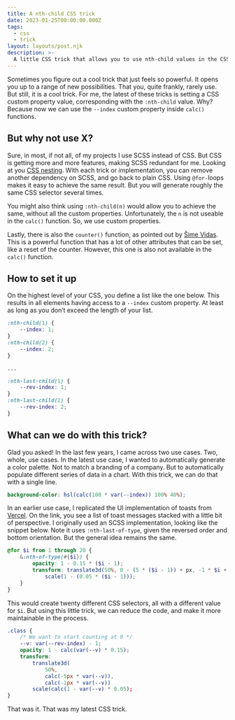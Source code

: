 ```yaml
---
title: A nth-child CSS trick
date: 2023-01-25T00:00:00.000Z
tags:
  - css
  - trick
layout: layouts/post.njk
description: >-
  A little CSS trick that allows you to use nth-child values in the CSS calc() function.
---
```


Sometimes you figure out a cool trick that just feels so powerful. It opens you up to a range of new possibilities. That you, quite frankly, rarely use. But still, it is a cool trick. For me, the latest of these tricks is setting a CSS custom property value, corresponding with the `:nth-child` value. Why? Because now we can use the `--index` custom property inside `calc()` functions.

## But why not use X?

Sure, in most, if not all, of my projects I use SCSS instead of CSS. But CSS is getting more and more features, making SCSS redundant for me. Looking at you [CSS nesting](https://www.w3.org/TR/css-nesting-1/). With each trick or implementation, you can remove another dependency on SCSS, and go back to plain CSS. Using `@for-`loops makes it easy to achieve the same result. But you will generate roughly the same CSS selector several times.

You might also think using `:nth-child(n)` would allow you to achieve the same, without all the custom properties. Unfortunately, the `n` is not useable in the `calc()` function. So, we use custom properties.

Lastly, there is also the `counter()` function, as pointed out by [Šime Vidas](https://elk.zone/mastodon.world/@simevidas@mastodon.social/109752614707368503). This is a powerful function that has a lot of other attributes that can be set, like a reset of the counter. However, this one is also not available in the `calc()` function.

## How to set it up

On the highest level of your CSS, you define a list like the one below. This results in all elements having access to a `--index` custom property. At least as long as you don’t exceed the length of your list.

```css
:nth-child(1) {
	--index: 1;
}
:nth-child(2) {
	--index: 2;
}

... 

:nth-last-child(1) {
	--rev-index: 1;
}
:nth-last-child(2) {
	--rev-index: 2;
}
```

## What can we do with this trick?

Glad you asked! In the last few years, I came across two use cases. Two, whole, use cases. In the latest use case, I wanted to automatically generate a color palette. Not to match a branding of a company. But to automatically populate different series of data in a chart. With this trick, we can do that with a single line.

```scss
background-color: hsl(calc(100 * var(--index)) 100% 40%);
```

In an earlier use case, I replicated the UI implementation of toasts from [Vercel](https://vercel.com/design/toast). On the link, you see a list of toast messages stacked with a little bit of perspective. I originally used an SCSS implementation, looking like the snippet below. Note it uses `:nth-last-of-type`, given the reversed order and bottom orientation. But the general idea remains the same.

```scss
@for $i from 1 through 20 {
	&:nth-of-type(#{$i}) {
		opacity: 1 - 0.15 * ($i - 1);
		transform: translate3d(50%, 0 - (5 * ($i - 1)) + px, -1 * $i + px)
			scale(1 - (0.05 * ($i - 1)));
	}
}
```

This would create twenty different CSS selectors, all with a different value for `$i`. But using this little trick, we can reduce the code, and make it more maintainable in the process.

```css
.class {
	/* We want to start counting at 0 */
	--v: var(--rev-index) - 1;
	opacity: 1 - calc(var(--v) * 0.15);
	transform:
		translate3d(
			50%,
			calc(-5px * var(--v)),
			calc(-1px * var(--v))
		scale(calc(1 - var(--v) * 0.05);
}
```

That was it. That was my latest CSS trick.
